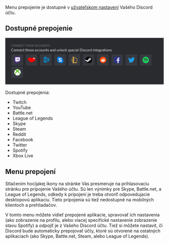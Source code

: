 <!-- TITLE: [SK] Pripojenie -->
<!-- SUBTITLE: Prepojte si svôj Discord účet s ostatnými účty! -->

Menu prepojenie je dostupné v [užvateľskom nastavení](/user-settings) Vašého Discord účtu.

## Dostupné prepojenie

![Connections | Desktop App (Windows)](/uploads/e-96-faa.png "Propojení | Desktopová aplikace (Windows)")

Dostupné prepojenia:
* Twitch
* YouTube
* Battle.​net
* League of Legends
* Skype
* Steam
* Reddit
* Facebook
* Twitter
* Spotify
* Xbox Live

## Menu prepojení

Stlačením hocijakej ikony na stránke Vás presmeruje na prihlasovaciu stránku pre pripojenie Vašého účtu. Sú len výnimky pre Skype, Battle.​net, a League of Legends, odkedy k pripojení je treba otvoriť odpovedujacie desktopovú aplikaciu. Tieto pripojenia sú tiež nedostupné na mobilných klientoch a prehliadačov.

V tomto menu môžete vidieť prepojené aplikacie, spravovať ich nastavenia (ako zobrazenie na profilu, alebo viacej specifické nastavenie zobrazenie stavu Spotify) a odpojiť je z Vašeho Discord účtu. Tiež si môžete nastavit, či Discord bude automaticky prepojovať účty, ktoré sú otvorené na ostatných aplikaciach (ako Skype, Battle.​net, Steam, alebo League of Legends).